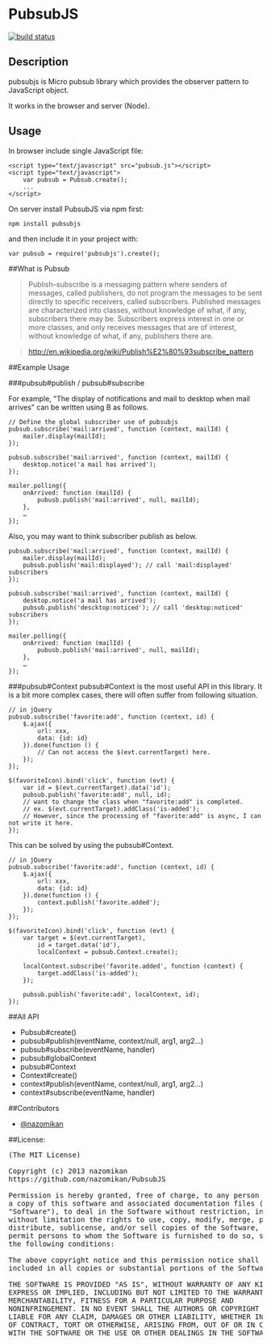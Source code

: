 PubsubJS
===

[![build status](https://secure.travis-ci.org/nazomikan/PubsubJS.png)](http://travis-ci.org/nazomikan/PubsubJS)

## Description

pubsubjs is Micro pubsub library which provides the observer pattern to JavaScript object.

It works in the browser and server (Node).


## Usage

In browser include single JavaScript file:

    <script type="text/javascript" src="pubsub.js"></script>
    <script type="text/javascript">
        var pubsub = Pubsub.create();
        ...
    </script>

On server install PubsubJS via npm first:

    npm install pubsubjs

and then include it in your project with:

    var pubsub = require('pubsubjs').create();

##What is Pubsub

>Publish–subscribe is a messaging pattern where senders of messages, called publishers, do not program the messages to be sent directly to specific receivers, called subscribers. Published messages are characterized into classes, without knowledge of what, if any, subscribers there may be. Subscribers express interest in one or more classes, and only receives messages that are of interest, without knowledge of what, if any, publishers there are.

>http://en.wikipedia.org/wiki/Publish%E2%80%93subscribe_pattern



##Example Usage

###pubsub#publish / pubsub#subscribe

For example, "The display of notifications and mail to desktop when mail arrives" can be written using B as follows.

    // Define the global subscriber use of pubsubjs
    pubsub.subscribe('mail:arrived', function (context, mailId) {
        mailer.display(mailId);
    });

    pubsub.subscribe('mail:arrived', function (context, mailId) {
        desktop.notice('a mail has arrived');
    });

    mailer.polling({
        onArrived: function (mailId) {
            pubusb.publish('mail:arrived', null, mailId);
        },
        …
    });


Also, you may want to think subscriber publish as below.

    pubsub.subscribe('mail:arrived', function (context, mailId) {
        mailer.display(mailId);
        pubsub.publish('mail:displayed'); // call 'mail:displayed' subscribers
    });

    pubsub.subscribe('mail:arrived', function (context, mailId) {
        desktop.notice('a mail has arrived');
        pubsub.publish('descktop:noticed'); // call 'desktop:noticed' subscribers
    });

    mailer.polling({
        onArrived: function (mailId) {
            pubusb.publish('mail:arrived', null, mailId);
        },
        …
    });

###pubsub#Context
pubsub#Context is the most useful API in this library.
It is a bit more complex cases, there will often suffer from following situation.

    // in jQuery
    pubsub.subscribe('favorite:add', function (context, id) {
        $.ajax({
            url: xxx,
            data: {id: id}
        }).done(function () {
            // Can not access the $(evt.currentTarget) here.
        });
    });

    $(favoriteIcon).bind('click', function (evt) {
        var id = $(evt.currentTarget).data('id');
        pubsub.publish('favorite:add', null, id);
        // want to change the class when "favorite:add" is completed.
        // ex. $(evt.currentTarget).addClass('is-added');
        // However, since the processing of "favorite:add" is async, I can not write it here.
    });

This can be solved by using the pubsub#Context.

    // in jQuery
    pubsub.subscribe('favorite:add', function (context, id) {
        $.ajax({
            url: xxx,
            data: {id: id}
        }).done(function () {
            context.publish('favorite.added');
        });
    });

    $(favoriteIcon).bind('click', function (evt) {
        var target = $(evt.currentTarget),
            id = target.data('id'),
            localContext = pubsub.Context.create();

        localContext.subscribe('favorite.added', function (context) {
            target.addClass('is-added');
        });

        pubsub.publish('favorite:add', localContext, id);
    });

##All API
 * Pubsub#create()
 * pubsub#publish(eventName, context/null, arg1, arg2...)
 * pubsub#subscribe(eventName, handler)
 * pubsub#globalContext
 * pubsub#Context
 * Context#create()
 * context#publish(eventName, context/null, arg1, arg2...)
 * context#subscribe(eventName, handler)


##Contributors

* [@nazomikan](http://github.com/nazomikan)

##License:
<pre>
(The MIT License)

Copyright (c) 2013 nazomikan
https://github.com/nazomikan/PubsubJS

Permission is hereby granted, free of charge, to any person obtaining
a copy of this software and associated documentation files (the
"Software"), to deal in the Software without restriction, including
without limitation the rights to use, copy, modify, merge, publish,
distribute, sublicense, and/or sell copies of the Software, and to
permit persons to whom the Software is furnished to do so, subject to
the following conditions:

The above copyright notice and this permission notice shall be
included in all copies or substantial portions of the Software.

THE SOFTWARE IS PROVIDED "AS IS", WITHOUT WARRANTY OF ANY KIND,
EXPRESS OR IMPLIED, INCLUDING BUT NOT LIMITED TO THE WARRANTIES OF
MERCHANTABILITY, FITNESS FOR A PARTICULAR PURPOSE AND
NONINFRINGEMENT. IN NO EVENT SHALL THE AUTHORS OR COPYRIGHT HOLDERS BE
LIABLE FOR ANY CLAIM, DAMAGES OR OTHER LIABILITY, WHETHER IN AN ACTION
OF CONTRACT, TORT OR OTHERWISE, ARISING FROM, OUT OF OR IN CONNECTION
WITH THE SOFTWARE OR THE USE OR OTHER DEALINGS IN THE SOFTWARE.
</pre>

